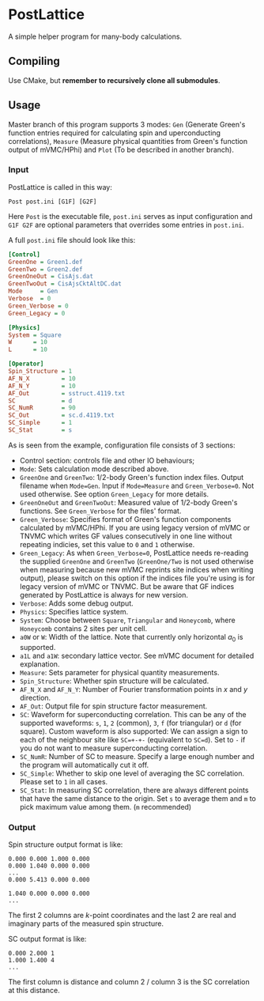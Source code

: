 PostLattice
===========

A simple helper program for many-body calculations.

Compiling
---------

Use CMake, but **remember to recursively clone all submodules**.

Usage
-----

Master branch of this program supports 3 modes: `Gen` (Generate Green's function entries required for calculating spin and uperconducting correlations), `Measure` (Measure physical quantities from Green's function output of mVMC/HPhi) and `Plot` (To be described in another branch).

### Input

PostLattice is called in this way:

```
Post post.ini [G1F] [G2F]
```
Here `Post` is the executable file, `post.ini` serves as input configuration and `G1F G2F` are optional parameters that overrides some entries in `post.ini`.

A full `post.ini` file should look like this:

```ini
[Control]
GreenOne = Green1.def
GreenTwo = Green2.def
GreenOneOut = CisAjs.dat
GreenTwoOut = CisAjsCktAltDC.dat
Mode     = Gen
Verbose  = 0
Green_Verbose = 0
Green_Legacy = 0

[Physics]
System = Square
W      = 10
L      = 10

[Operator]
Spin_Structure = 1
AF_N_X         = 10
AF_N_Y         = 10
AF_Out         = sstruct.4119.txt
SC             = d
SC_NumR        = 90
SC_Out         = sc.d.4119.txt
SC_Simple      = 1
SC_Stat        = s
```

As is seen from the example, configuration file consists of 3 sections:

- Control section: controls file and other IO behaviours;
 - `Mode`: Sets calculation mode described above.
 - `GreenOne` and `GreenTwo`: 1/2-body Green's function index files. Output filename when `Mode=Gen`. Input if `Mode=Measure` and `Green_Verbose=0`. Not used otherwise. See option `Green_Legacy` for more details.
 - `GreenOneOut` and `GreenTwoOut`: Measured value of 1/2-body Green's functions. See `Green_Verbose` for the files' format.
 - `Green_Verbose`: Specifies format of Green's function components calculated by mVMC/HPhi. If you are using legacy version of mVMC or TNVMC which writes GF values consecutively in one line without repeating indicies, set this value to `0` and `1` otherwise.
 - `Green_Legacy`: As when `Green_Verbose=0`, PostLattice needs re-reading the supplied `GreenOne` and `GreenTwo` (`GreenOne/Two` is not used otherwise when measuring because new mVMC reprints site indices when writing output), please switch on this option if the indices file you're using is for legacy version of mVMC or TNVMC. But be aware that GF indices generated by PostLattice is always for new version.
 - `Verbose`: Adds some debug output.
- `Physics`: Specifies lattice system.
 - `System`: Choose between `Square`, `Triangular` and `Honeycomb`, where `Honeycomb` contains 2 sites per unit cell.
 - `a0W` or `W`: Width of the lattice. Note that currently only horizontal $a_0$ is supported.
 - `a1L` and `a1W`: secondary lattice vector. See mVMC document for detailed explanation.
- `Measure`: Sets parameter for physical quantity measurements.
 - `Spin_Structure`: Whether spin structure will be calculated.
 - `AF_N_X` and `AF_N_Y`: Number of Fourier transformation points in $x$ and $y$ direction.
 - `AF_Out`: Output file for spin structure factor measurement.
 - `SC`: Waveform for superconducting correlation. This can be any of the supported waveforms: `s`, `1`, `2` (common), `3`, `f` (for triangular) or `d` (for square). Custom waveform is also supported: We can assign a sign to each of the neighbour site like `SC=+-+-` (equivalent to `SC=d`). Set to `-` if you do not want to measure superconducting correlation.
 - `SC_NumR`: Number of SC to measure. Specify a large enough number and the program will automatically cut it off.
 - `SC_Simple`: Whether to skip one level of averaging the SC correlation. Please set to `1` in all cases.
 - `SC_Stat`: In measuring SC correlation, there are always different points that have the same distance to the origin. Set `s` to average them and `m` to pick maximum value among them. (`m` recommended)
 
### Output
 
Spin structure output format is like:

```
0.000 0.000 1.000 0.000
0.000 1.040 0.000 0.000
...
0.000 5.413 0.000 0.000

1.040 0.000 0.000 0.000
...
```
The first 2 columns are $k$-point coordinates and the last 2 are real and imaginary parts of the measured spin structure.

SC output format is like:

```
0.000 2.000 1
1.000 1.400 4
...
```
The first column is distance and column 2 / column 3 is the SC correlation at this distance.
 




